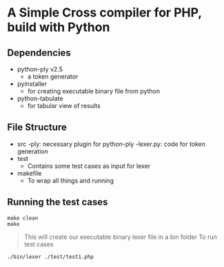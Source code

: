 # A Simple Cross compiler for PHP, build with Python

## Dependencies
- python-ply v2.5
    - a token generator
- pyinstaller 
    - for creating executable binary file from python
- python-tabulate 
    - for tabular view of results

## File Structure
- src
    -ply: necessary plugin for python-ply
    -lexer.py: code for token generation
- test
    - Contains some test cases as input for lexer
- makefile
    - To wrap all things and running

## Running the test cases
    
    make clean
    make

> This will create our executable binary lexer file in a bin folder
> To run test cases

    ./bin/lexer ./test/test1.php